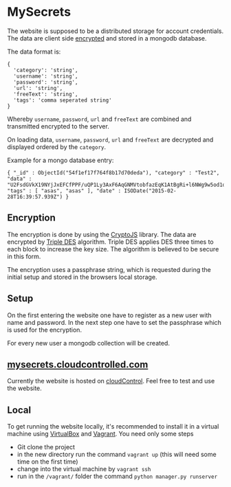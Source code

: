 # MySecrets

The website is supposed to be a distributed storage for account credentials. The data are client side [encrypted](#encryption) and stored in a mongodb database.

The data format is:
~~~
{
  'category': 'string',
  'username': 'string',
  'password': 'string',
  'url': 'string',
  'freeText': 'string',
  'tags': 'comma seperated string'
}
~~~
Whereby `username`, `password`, `url` and `freeText` are combined and transmitted encrypted to the server.

On loading data, `username`, `password`, `url` and `freeText` are decrypted and displayed ordered by the `category`.

Example for a mongo database entry:
~~~
{ "_id" : ObjectId("54f1ef17f764f8b17d70deda"), "category" : "Test2", "data" : "U2FsdGVkX19NYjJxEFCfPPF/uQP1Ly3AxF6AqGNMVtobfazEqK1AtBgRi+l6NWg9w5od1oOWGpS75w+kTCd0xk5TEn6P9bHCGuC4EWorYM4bLKyRQS9fGEmrYGhH6tUeI9VXBwl27smclSYhprTUBh2azl8wLz+r", "tags" : [ "asas", "asas" ], "date" : ISODate("2015-02-28T16:39:57.939Z") }
~~~


## Encryption

The encryption is done by using the [CryptoJS] library. The data are encrypted by [Triple DES] algorithm. Triple DES applies DES three times to each block to increase the key size. The algorithm is believed to be secure in this form.

The encryption uses a passphrase string, which is requested during the initial setup and stored in the browsers local storage.


## Setup

On the first entering the website one have to register as a new user with name and password.
In the next step one have to set the passphrase which is used for the encryption.

For every new user a mongodb collection will be created.


## [mysecrets.cloudcontrolled.com]

Currently the website is hosted on [cloudControl]. Feel free to test and use the website.


## Local

To get running the website locally, it's recommended to install it in a virtual machine using [VirtualBox] and [Vagrant]. You need only some steps

  - Git clone the project
  - in the new directory run the command `vagrant up` (this will need some time on the first time)
  - change into the virtual machine by `vagrant ssh`
  - run in the `/vagrant/` folder the command `python manager.py runserver`

[CryptoJS]: https://code.google.com/p/crypto-js/
[Triple DES]: http://en.wikipedia.org/wiki/Triple_DES
[mysecrets.cloudcontrolled.com]: http://mysecrets.cloudcontrolled.com/
[cloudControl]: https://www.cloudcontrol.com/
[VirtualBox]: https://www.virtualbox.org/
[Vagrant]: https://www.vagrantup.com/
